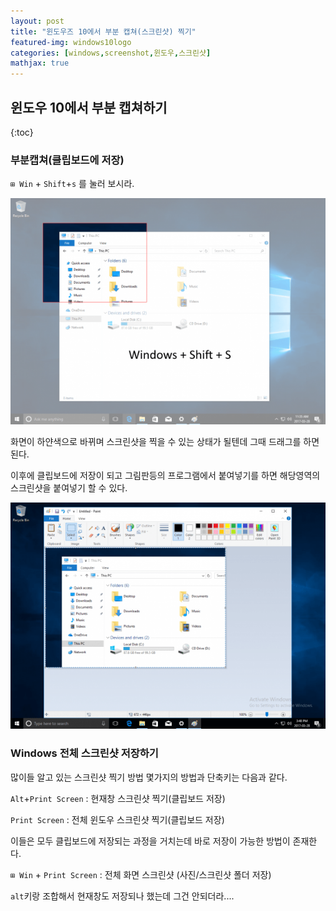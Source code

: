 ```yaml
---      
layout: post 
title: "윈도우즈 10에서 부분 캡쳐(스크린샷) 찍기" 
featured-img: windows10logo
categories: [windows,screenshot,윈도우,스크린샷] 
mathjax: true
---    
```


## 윈도우 10에서 부분 캡쳐하기

{:toc}

### 부분캡쳐(클립보드에 저장)

`⊞ Win` + `Shift`+`s` 를 눌러 보시라. 

![area_selct](/assets/img/posts/area_screenshot.png)



화면이 하얀색으로 바뀌며 스크린샷을 찍을 수 있는 상태가 될텐데 그때 드래그를 하면된다. 

이후에 클립보드에 저장이 되고 그림판등의 프로그램에서 붙여넣기를 하면 해당영역의 스크린샷을 붙여넣기 할 수 있다. 



![paste](/assets/img/posts/result.png)



### Windows 전체 스크린샷 저장하기

많이들 알고 있는 스크린샷 찍기 방법 몇가지의 방법과 단축키는 다음과 같다. 

`Alt`+`Print Screen` : 현재창 스크린샷 찍기(클립보드 저장)

`Print Screen` : 전체 윈도우 스크린샷 찍기(클립보드 저장)



이들은 모두 클립보드에 저장되는 과정을 거치는데 바로 저장이 가능한 방법이 존재한다. 

`⊞ Win` + `Print Screen` : 전체 화면 스크린샷 (사진/스크린샷 폴더 저장)



`alt`키랑 조합해서 현재창도 저장되나 했는데 그건 안되더라.... 














